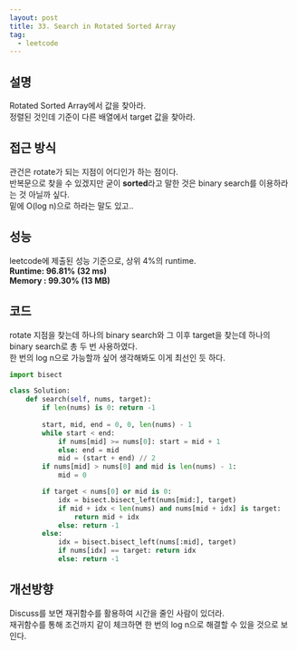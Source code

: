 ```yaml
---
layout: post
title: 33. Search in Rotated Sorted Array
tag:
  - leetcode
---
```


## 설명
Rotated Sorted Array에서 값을 찾아라.  
정렬된 것인데 기준이 다른 배열에서 target 값을 찾아라.  

## 접근 방식
관건은 rotate가 되는 지점이 어디인가 하는 점이다.  
반복문으로 찾을 수 있겠지만 굳이 **sorted**라고 말한 것은 binary search를 이용하라는 것 아닐까 싶다.  
밑에 O(log n)으로 하라는 말도 있고..  

## 성능
leetcode에 제출된 성능 기준으로, 상위 4%의 runtime.  
**Runtime: 96.81% (32 ms)**  
**Memory : 99.30% (13 MB)**

## 코드
rotate 지점을 찾는데 하나의 binary search와 그 이후 target을 찾는데 하나의 binary search로 총 두 번 사용하였다.  
한 번의 log n으로 가능할까 싶어 생각해봐도 이게 최선인 듯 하다.  
```python
import bisect

class Solution:
    def search(self, nums, target):
        if len(nums) is 0: return -1
        
        start, mid, end = 0, 0, len(nums) - 1
        while start < end:
            if nums[mid] >= nums[0]: start = mid + 1
            else: end = mid
            mid = (start + end) // 2
        if nums[mid] > nums[0] and mid is len(nums) - 1:
            mid = 0

        if target < nums[0] or mid is 0:
            idx = bisect.bisect_left(nums[mid:], target)
            if mid + idx < len(nums) and nums[mid + idx] is target:
                return mid + idx
            else: return -1
        else:
            idx = bisect.bisect_left(nums[:mid], target)
            if nums[idx] == target: return idx
            else: return -1
```

## 개선방향
Discuss를 보면 재귀함수를 활용하여 시간을 줄인 사람이 있더라.  
재귀함수를 통해 조건까지 같이 체크하면 한 번의 log n으로 해결할 수 있을 것으로 보인다.